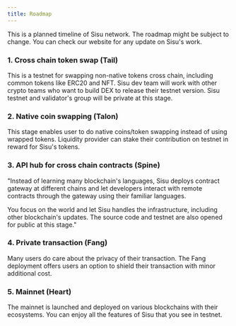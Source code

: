 ```yaml
---
title: Roadmap
---
```

This is a planned timeline of Sisu network. The roadmap might be subject to change. You can check our website for any update on Sisu's work.

###  1. Cross chain token swap (Tail)
This is a testnet for swapping non-native tokens cross chain, including common tokens like ERC20 and NFT. Sisu dev team will work with other crypto teams who want to build DEX to release their testnet version. Sisu testnet and validator's group will be private at this stage.

### 2. Native coin swapping (Talon)
This stage enables user to do native coins/token swapping instead of using wrapped tokens. Liquidity provider can stake their contribution on testnet in reward for Sisu's tokens.

### 3. API hub for cross chain contracts (Spine)
"Instead of learning many blockchain's languages, Sisu deploys contract gateway at different chains and let developers interact with remote contracts through the gateway using their familiar languages.

You focus on the world and let Sisu handles the infrastructure, including other blockchain's updates. The source code and testnet are also opened for public at this stage."

### 4. Private transaction (Fang)
Many users do care about the privacy of their transaction. The Fang deployment offers users an option to shield their transaction with minor additional cost.

### 5. Mainnet (Heart)
The mainnet is launched and deployed on various blockchains with their ecosystems. You can enjoy all the features of Sisu that you see in testnet.
